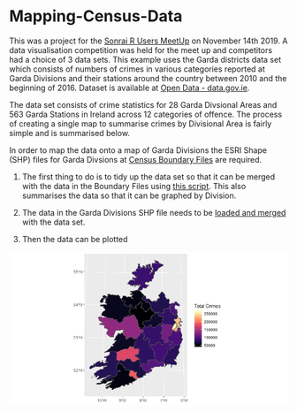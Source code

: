 # Mapping-Census-Data

This was a project for the [Sonrai R Users MeetUp](https://www.meetup.com/sonRai/events/265838349/) on November 14th 2019. A data visualisation competition was held for the meet up and competitors had a choice of 3 data sets. This example uses the Garda districts data set which consists of numbers of crimes in various categories reported at Garda Divisions and their stations around the country between 2010 and the beginning of 2016. Dataset is available at [Open Data - data.gov.ie](https://data.gov.ie/dataset/crimes-at-garda-stations-level-2010-2016).

The data set consists of crime statistics for 28 Garda Divsional Areas and 563 Garda Stations in Ireland across 12 categories of offence. The process of creating a single map to summarise crimes by Divisional Area is fairly simple and is summarised below. 

In order to map the data onto a map of Garda Divisions the ESRI Shape (SHP) files for Garda Divsions at [Census Boundary Files](https://www.cso.ie/en/census/census2011boundaryfiles/) are required. 

1. The first thing to do is to tidy up the data set so that it can be merged with the data in the Boundary Files using [this script](https://github.com/RQuinn78/Mapping-Census-Data/blob/master/Data%20Preparation.R). This also summarises the data so that it can be graphed by Division. 

2. The data in the Garda Divisions SHP file needs to be [loaded and merged](https://github.com/RQuinn78/Mapping-Census-Data/blob/master/load_join_ShapeFiles%20.R) with the data set. 

3. Then the data can be plotted

![](https://github.com/RQuinn78/Mapping-Census-Data/blob/master/Total_Crimes_Garda_Division.jpeg)

